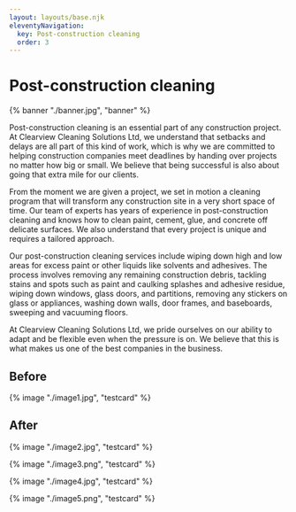 ```yaml
---
layout: layouts/base.njk
eleventyNavigation:
  key: Post-construction cleaning
  order: 3
---
```


# Post-construction cleaning

{% banner "./banner.jpg", "banner" %}

Post-construction cleaning is an essential part of any construction project. At Clearview Cleaning Solutions Ltd, we understand that setbacks and delays are all part of this kind of work, which is why we are committed to helping construction companies meet deadlines by handing over projects no matter how big or small. We believe that being successful is also about going that extra mile for our clients.

From the moment we are given a project, we set in motion a cleaning program that will transform any construction site in a very short space of time. Our team of experts has years of experience in post-construction cleaning and knows how to clean paint, cement, glue, and concrete off delicate surfaces. We also understand that every project is unique and requires a tailored approach.

Our post-construction cleaning services include wiping down high and low areas for excess paint or other liquids like solvents and adhesives. The process involves removing any remaining construction debris, tackling stains and spots such as paint and caulking splashes and adhesive residue, wiping down windows, glass doors, and partitions, removing any stickers on glass or appliances, washing down walls, door frames, and baseboards, sweeping and vacuuming floors.

At Clearview Cleaning Solutions Ltd, we pride ourselves on our ability to adapt and be flexible even when the pressure is on. We believe that this is what makes us one of the best companies in the business.

## Before

{% image "./image1.jpg", "testcard" %}

## After

{% image "./image2.jpg", "testcard" %}

{% image "./image3.png", "testcard" %}

{% image "./image4.jpg", "testcard" %}

{% image "./image5.png", "testcard" %}
